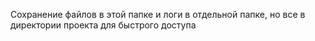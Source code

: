 Сохранение файлов в этой папке и логи в отдельной папке, но все в директории проекта для быстрого доступа 